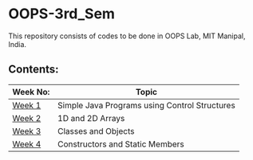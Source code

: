 # OOPS-3rd_Sem
This repository consists of codes to be done in OOPS Lab, MIT Manipal, India.
## Contents:
|Week No:|Topic|
|--------|-----|
|[Week 1](Week1) | Simple Java Programs using Control Structures |
|[Week 2](Week2)  | 1D and 2D Arrays |
|[Week 3](Week3) | Classes and Objects |
|[Week 4](Week4)| Constructors and Static Members |